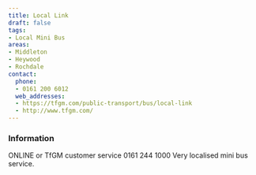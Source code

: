 ```yaml
---
title: Local Link
draft: false
tags:
- Local Mini Bus
areas:
- Middleton
- Heywood
- Rochdale
contact:
  phone:
  - 0161 200 6012
  web_addresses:
  - https://tfgm.com/public-transport/bus/local-link
  - http://www.tfgm.com/
---
```


### Information
ONLINE or TfGM customer service 0161 244 1000
Very localised mini bus service.

